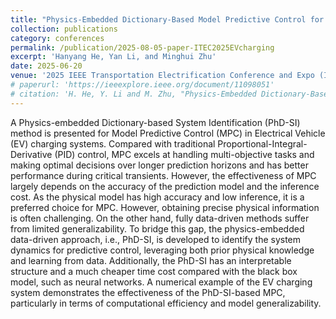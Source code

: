 ```yaml
---
title: "Physics-Embedded Dictionary-Based Model Predictive Control for Electrical Vehicle Charging Systems"
collection: publications
category: conferences
permalink: /publication/2025-08-05-paper-ITEC2025EVcharging
excerpt: 'Hanyang He, Yan Li, and Minghui Zhu'
date: 2025-06-20
venue: '2025 IEEE Transportation Electrification Conference and Expo (ITEC)'
# paperurl: 'https://ieeexplore.ieee.org/document/11098051'
# citation: 'H. He, Y. Li and M. Zhu, "Physics-Embedded Dictionary-Based Model Predictive Control for Electrical Vehicle Charging Systems," 2025 IEEE/AIAA Transportation Electrification Conference and Electric Aircraft Technologies Symposium (ITEC+EATS), Anaheim, CA, USA, 2025, pp. 1-5, doi: 10.1109/ITEC63604.2025.11098051.'
---
```


A Physics-embedded Dictionary-based System Identification (PhD-SI) method is presented for Model Predictive Control (MPC) in Electrical Vehicle (EV) charging systems. Compared with traditional Proportional-Integral-Derivative (PID) control, MPC excels at handling multi-objective tasks and making optimal decisions over longer prediction horizons and has better performance during critical transients. However, the effectiveness of MPC largely depends on the accuracy of the prediction model and the inference cost. As the physical model has high accuracy and low inference, it is a preferred choice for MPC. However, obtaining precise physical information is often challenging. On the other hand, fully data-driven methods suffer from limited generalizability. To bridge this gap, the physics-embedded data-driven approach, i.e., PhD-SI, is developed to identify the system dynamics for predictive control, leveraging both prior physical knowledge and learning from data. Additionally, the PhD-SI has an interpretable structure and a much cheaper time cost compared with the black box model, such as neural networks. A numerical example of the EV charging system demonstrates the effectiveness of the PhD-SI-based MPC, particularly in terms of computational efficiency and model generalizability.

